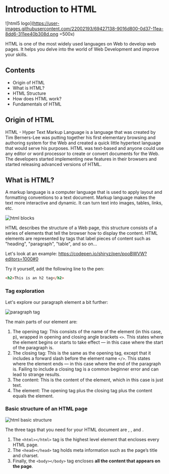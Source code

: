 # Introduction to HTML

![html5 logo](https://user-images.githubusercontent.com/22002193/69427138-9016d800-0d37-11ea-8dd6-311ee40b308d.png =500x)

HTML is one of the most widely used languages on Web to develop web pages. It helps you delve into the world of Web Development and improve your skills.

## Contents

- Origin of HTML
- What is HTML?
- HTML Structure
- How does HTML work?
- Fundamentals of HTML

## Origin of HTML

HTML - Hyper Text Markup Language is a language that was created by Tim Berners-Lee was putting together his first elementary browsing and authoring system for the Web and created a quick little hypertext language that would serve his purposes.
HTML was text-based and anyone could use any editor or word processor to create or convert documents for the Web. The developers started implementing new features in their browsers and started releasing advanced versions of HTML.

## What is HTML?

A markup language is a computer language that is used to apply layout and formatting conventions to a text document. Markup language makes the text more interactive and dynamic. It can turn text into images, tables, links, etc.

![html blocks](https://user-images.githubusercontent.com/22002193/69431669-dde40e00-0d40-11ea-9eca-eebebf65e58f.jpg)

HTML describes the structure of a Web page, this structure consists of a series of elements that tell the browser how to display the content. 
HTML elements are represented by tags that label pieces of content such as "heading", "paragraph", "table", and so on...

Let's look at an example:
https://codepen.io/shiryz/pen/pooBWVW?editors=1000#0

Try it yourself, add the following line to the pen:

```html
<h2>This is an h2 tag</h2>
```

### Tag exploration

Let's explore our paragraph element a bit further:

![paragraph tag](https://user-images.githubusercontent.com/22002193/69439165-10950300-0d4f-11ea-99cf-3509e06cf8f9.png)

The main parts of our element are:

1. The opening tag: This consists of the name of the element (in this case, p), wrapped in opening and closing angle brackets `<>`. This states where the element begins or starts to take effect — in this case where the start of the paragraph is.
2. The closing tag: This is the same as the opening tag, except that it includes a forward slash before the element name `</>`. This states where the element ends — in this case where the end of the paragraph is. Failing to include a closing tag is a common beginner error and can lead to strange results.
3. The content: This is the content of the element, which in this case is just text.
4. The element: The opening tag plus the closing tag plus the content equals the element.

### Basic structure of an HTML page

![html basic structure](https://user-images.githubusercontent.com/22002193/69439363-72556d00-0d4f-11ea-8779-2005751cdd10.png)

The three tags that you need for your HTML document are <html>, <head>, and <body>.

1. The `<html></html>` tag is the highest level element that encloses every HTML page.
2. The `<head></head>` tag holds meta information such as the page’s title and charset.
3. Finally, the `<body></body>` tag encloses **all the content that appears on the page**.
